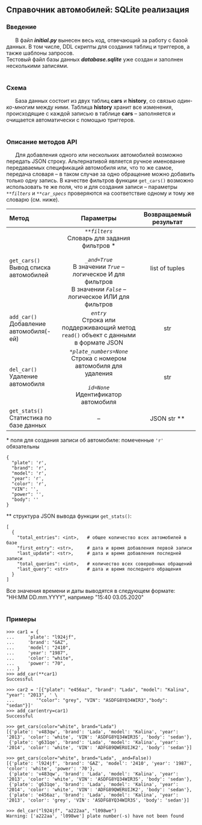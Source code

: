 ## Справочник автомобилей: SQLite реализация

### Введение
&nbsp;&nbsp;&nbsp;&nbsp;&nbsp;&nbsp;В файл ***initial.py*** вынесен весь код, отвечающий за работу с базой данных. В том числе, DDL скрипты для создания таблиц и триггеров, а также шаблоны запросов.<br/>Тестовый файл базы данных ***database.sqlite*** уже создан и заполнен несколькими записями.<br/><br/>  

### Схема
&nbsp;&nbsp;&nbsp;&nbsp;&nbsp;&nbsp;База данных состоит из двух таблиц **cars** и **history**, со связью *один-ко-многим* между ними. Таблица **history** хранит все изменения, происходящие с каждой записью в таблице **cars** – заполняется и очищается автоматически с помощью триггеров.<br/><br/>

### Описание методов API
&nbsp;&nbsp;&nbsp;&nbsp;&nbsp;&nbsp;Для добавления одного или нескольких автомобилей возможно передать JSON строку. Альтернативой является ручное именование передаваемых спецификаций автомобиля или, что то же самое, передача словаря – в таком случае за одно обращение можно добавить только одну запись. В качестве фильтров функции `get_cars()` возможно использовать те же поля, что и для создания записи – параметры *`**filters`* и *`**car_specs`* проверяются на соответствие одному и тому же словарю (см. ниже).

| Метод | Параметры | Возвращаемый результат |
| :--- | :---: | :---: |
| `get_cars()` <br/> Вывод списка автомобилей | *`**filters`*<br/>Словарь для задания фильтров \*<br/><br/>*`_and=True`*<br/>В значении *`True`* – логическое И для фильтров<br/>В значении *`False`* – логическое ИЛИ для фильтров | list of tuples <br/> |
| `add_car()` <br/> Добавление автомобиля(-ей) | *`entry`*<br/>Строка или поддерживающий метод `read()` объект с данными в формате JSON<br/> | str <br/> |
| `del_car()` <br/> Удаление автомобиля | *`*plate_numbers=None`*<br/>Строка с номером автомобиля для удаления<br/><br/>*`id=None`*<br/>Идентификатор автомобиля | str |
| `get_stats()` <br/> Статистика по базе данных |   –   | JSON str \*\* |

\* поля для создания записи об автомобиле: помеченные `'r'` обязательны
```
{
  "plate": 'r',
  "brand": 'r',
  "model": 'r',
  "year": 'r',
  "color": 'r',
  "VIN": '',
  "power": '',
  "body": ''
}
```
\*\* структура JSON вывода функции `get_stats()`:
```
[
  {
    "total_entries": <int>,   # общее количество всех автомобилей в базе
    "first_entry": <str>,     # дата и время добавления первой записи
    "last_update": <str>,     # дата и время добавления последней записи
    "total_queries": <int>,   # количество всех совершённых обращений
    "last_query": <str>       # дата и время последнего обращения
  }
]
```
Все значения времени и даты выводятся в следующем формате: "HH:MM DD.mm.YYYY", например "15:40 03.05.2020"
<br/><br/>

### Примеры
```
>>> car1 = {
...     'plate': "l924jf",
...     'brand': "GAZ",
...     'model': "2410",
...     'year': "1987",
...     'color': "white",
...     'power': "70",
... }
>>> add_car(**car1)
Successful

>>> car2 = '[{"plate": "e456az", "brand": "Lada", "model": "Kalina", "year": "2013", ' \
...        '"color": "grey", "VIN": "ASDFG8YQ34WIR3","body": "sedan"}]'
>>> add_car(entry=car1)
Successful

>>> get_cars(color="white", brand="Lada")
[{'plate': 'v483qw', 'brand': 'Lada', 'model': 'Kalina', 'year': '2013', 'color': 'white', 'VIN': 'ASDFG8YQ34WIR3S', 'body': 'sedan'}, 
 {'plate': 'g631qe', 'brand': 'Lada', 'model': 'Kalina', 'year': '2014', 'color': 'white', 'VIN': 'ADFG89QWERUIJK2', 'body': 'sedan'}]

>>> get_cars(color="white", brand="Lada", _and=False))
[{'plate': 'l924jf', 'brand': 'GAZ', 'model': '2410', 'year': '1987', 'color': 'white', 'power': '70'}, 
 {'plate': 'v483qw', 'brand': 'Lada', 'model': 'Kalina', 'year': '2013', 'color': 'white', 'VIN': 'ASDFG8YQ34WIR3S', 'body': 'sedan'}, 
 {'plate': 'g631qe', 'brand': 'Lada', 'model': 'Kalina', 'year': '2014', 'color': 'white', 'VIN': 'ADFG89QWERUIJK2', 'body': 'sedan'}, 
 {'plate': 'e456az', 'brand': 'Lada', 'model': 'Kalina', 'year': '2013', 'color': 'grey', 'VIN': 'ASDFG8YQ34WIR3S', 'body': 'sedan'}]

>>> del_car("l924jf", "a222aa", "l098we")
Warning: ['a222aa', 'l098we'] plate number(-s) have not been found
```
